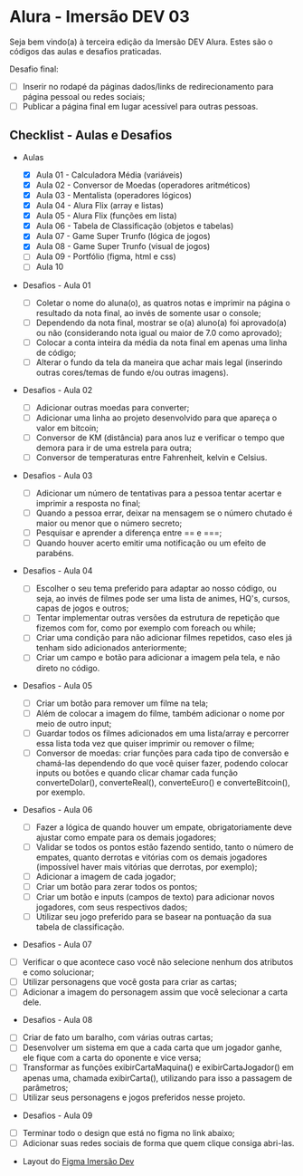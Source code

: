 # Alura - Imersão DEV 03

Seja bem vindo(a) à terceira edição da Imersão DEV Alura. Estes são o códigos das aulas e desafios praticadas.

Desafio final:

-   [ ] Inserir no rodapé da páginas dados/links de redirecionamento para página pessoal ou redes sociais;
-   [ ] Publicar a página final em lugar acessível para outras pessoas.

## Checklist - Aulas e Desafios

-   Aulas

    -   [x] Aula 01 - Calculadora Média (variáveis)
    -   [x] Aula 02 - Conversor de Moedas (operadores aritméticos)
    -   [x] Aula 03 - Mentalista (operadores lógicos)
    -   [x] Aula 04 - Alura Flix (array e listas)
    -   [x] Aula 05 - Alura Flix (funções em lista)
    -   [x] Aula 06 - Tabela de Classificação (objetos e tabelas)
    -   [x] Aula 07 - Game Super Trunfo (lógica de jogos)
    -   [x] Aula 08 - Game Super Trunfo (visual de jogos)
    -   [ ] Aula 09 - Portfólio (figma, html e css)
    -   [ ] Aula 10

-   Desafios - Aula 01

    -   [ ] Coletar o nome do aluna(o), as quatros notas e imprimir na página o resultado da nota final, ao invés de somente usar o console;
    -   [ ] Dependendo da nota final, mostrar se o(a) aluno(a) foi aprovado(a) ou não (considerando nota igual ou maior de 7.0 como aprovado);
    -   [ ] Colocar a conta inteira da média da nota final em apenas uma linha de código;
    -   [ ] Alterar o fundo da tela da maneira que achar mais legal (inserindo outras cores/temas de fundo e/ou outras imagens).

-   Desafios - Aula 02

    -   [ ] Adicionar outras moedas para converter;
    -   [ ] Adicionar uma linha ao projeto desenvolvido para que apareça o valor em bitcoin;
    -   [ ] Conversor de KM (distância) para anos luz e verificar o tempo que demora para ir de uma estrela para outra;
    -   [ ] Conversor de temperaturas entre Fahrenheit, kelvin e Celsius.

-   Desafios - Aula 03

    -   [ ] Adicionar um número de tentativas para a pessoa tentar acertar e imprimir a resposta no final;
    -   [ ] Quando a pessoa errar, deixar na mensagem se o número chutado é maior ou menor que o número secreto;
    -   [ ] Pesquisar e aprender a diferença entre == e ===;
    -   [ ] Quando houver acerto emitir uma notificação ou um efeito de parabéns.

-   Desafios - Aula 04

    -   [ ] Escolher o seu tema preferido para adaptar ao nosso código, ou seja, ao invés de filmes pode ser uma lista de animes, HQ's, cursos, capas de jogos e outros;
    -   [ ] Tentar implementar outras versões da estrutura de repetição que fizemos com for, como por exemplo com foreach ou while;
    -   [ ] Criar uma condição para não adicionar filmes repetidos, caso eles já tenham sido adicionados anteriormente;
    -   [ ] Criar um campo e botão para adicionar a imagem pela tela, e não direto no código.

-   Desafios - Aula 05

    -   [ ] Criar um botão para remover um filme na tela;
    -   [ ] Além de colocar a imagem do filme, também adicionar o nome por meio de outro input;
    -   [ ] Guardar todos os filmes adicionados em uma lista/array e percorrer essa lista toda vez que quiser imprimir ou remover o filme;
    -   [ ] Conversor de moedas: criar funções para cada tipo de conversão e chamá-las dependendo do que você quiser fazer, podendo colocar inputs ou botões e quando clicar chamar cada função converteDolar(), converteReal(), converteEuro() e converteBitcoin(), por exemplo.

-   Desafios - Aula 06

    -   [ ] Fazer a lógica de quando houver um empate, obrigatoriamente deve ajustar como empate para os demais jogadores;
    -   [ ] Validar se todos os pontos estão fazendo sentido, tanto o número de empates, quanto derrotas e vitórias com os demais jogadores (impossível haver mais vitórias que derrotas, por exemplo);
    -   [ ] Adicionar a imagem de cada jogador;
    -   [ ] Criar um botão para zerar todos os pontos;
    -   [ ] Criar um botão e inputs (campos de texto) para adicionar novos jogadores, com seus respectivos dados;
    -   [ ] Utilizar seu jogo preferido para se basear na pontuação da sua tabela de classificação.

-   Desafios - Aula 07

-   [ ] Verificar o que acontece caso você não selecione nenhum dos atributos e como solucionar;
-   [ ] Utilizar personagens que você gosta para criar as cartas;
-   [ ] Adicionar a imagem do personagem assim que você selecionar a carta dele.

-   Desafios - Aula 08

-   [ ] Criar de fato um baralho, com várias outras cartas;
-   [ ] Desenvolver um sistema em que a cada carta que um jogador ganhe, ele fique com a carta do oponente e vice versa;
-   [ ] Transformar as funções exibirCartaMaquina() e exibirCartaJogador() em apenas uma, chamada exibirCarta(), utilizando para isso a passagem de parâmetros;
-   [ ] Utilizar seus personagens e jogos preferidos nesse projeto.

-   Desafios - Aula 09

-   [ ] Terminar todo o design que está no figma no link abaixo;
-   [ ] Adicionar suas redes sociais de forma que quem clique consiga abri-las.
-   Layout do [Figma Imersão Dev](https://www.figma.com/file/1flmz2iauuNs8JsY6eaBHI/Imers%C3%A3o-Dev---Aula-9?node-id=0%3A1)
